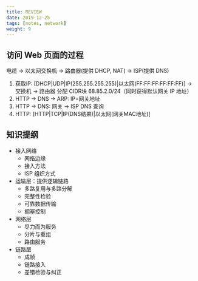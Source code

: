 ```yaml
---
title: REVIEW
date: 2019-12-25
tags: [notes, network]
weight: 9
---
```


## 访问 Web 页面的过程

电缆 -> 以太网交换机 -> 路由器(提供 DHCP, NAT) -> ISP(提供 DNS)

1. 获取IP: [DHCP|UDP|IP(255.255.255.255)|以太网(FF:FF:FF:FF:FF:FF)] -> 交换机 -> 路由器 分配 CIDR块 68.85.2.0/24（同时获得默认网关 IP 地址）
2. HTTP -> DNS -> ARP: IP=网关地址
3. HTTP -> DNS: 网关 -> ISP DNS 查询
4. HTTP: [HTTP|TCP|IP(DNS结果)|以太网(网关MAC地址)]

## 知识提纲

* 接入网络
  * 网络边缘
  * 接入方法
  * ISP 组织方式
* 运输层：提供逻辑链路
  * 多路复用与多路分解
  * 完整性检验
  * 可靠数据传输
  * 拥塞控制
* 网络层
  * 尽力而为服务
  * 分片与重组
  * 路由服务
* 链路层
  * 成帧
  * 链路接入
  * 差错检验与纠正